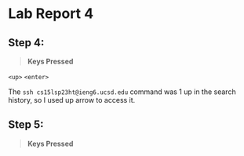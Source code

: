 # Lab Report 4

## Step 4: 

> **Keys Pressed**

`<up>` `<enter>` 

The `ssh cs15lsp23ht@ieng6.ucsd.edu` command was 1 up in the search history, so I used up arrow to access it. 


## Step 5:

>**Keys Pressed**

